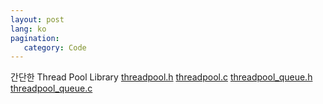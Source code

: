 ```yaml
---
layout: post
lang: ko
pagination:
   category: Code
---
```


간단한 Thread Pool Library
[threadpool.h](http://hkpco.kr/code/threadpool/threadpool.h)
[threadpool.c](http://hkpco.kr/code/threadpool/threadpool.c)
[threadpool_queue.h](http://hkpco.kr/code/threadpool/threadpool_queue.h)
[threadpool_queue.c](http://hkpco.kr/code/threadpool/threadpool_queue.c)
